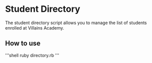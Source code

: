 # Student Directory #

The student directory script allows you to manage the list of students enrolled at Villains Academy. 

## How to use ##

'''shell
ruby directory.rb
'''
